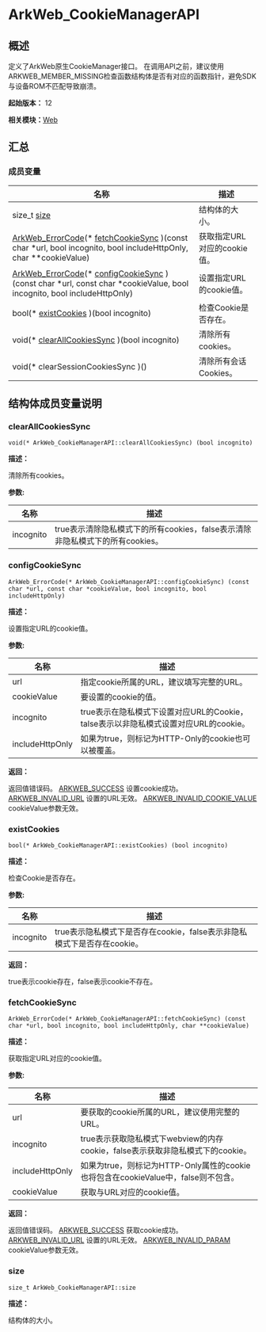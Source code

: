 # ArkWeb_CookieManagerAPI


## 概述

定义了ArkWeb原生CookieManager接口。 在调用API之前，建议使用ARKWEB_MEMBER_MISSING检查函数结构体是否有对应的函数指针，避免SDK与设备ROM不匹配导致崩溃。

**起始版本：** 12

**相关模块：**[Web](_web.md)


## 汇总


### 成员变量

| 名称 | 描述 | 
| -------- | -------- |
| size_t [size](#size) | 结构体的大小。  | 
| [ArkWeb_ErrorCode](_web.md#arkweb_errorcode)(\* [fetchCookieSync](#fetchcookiesync) )(const char \*url, bool incognito, bool includeHttpOnly, char \*\*cookieValue) | 获取指定URL对应的cookie值。  | 
| [ArkWeb_ErrorCode](_web.md#arkweb_errorcode)(\* [configCookieSync](#configcookiesync) )(const char \*url, const char \*cookieValue, bool incognito, bool includeHttpOnly) | 设置指定URL的cookie值。  | 
| bool(\* [existCookies](#existcookies) )(bool incognito) | 检查Cookie是否存在。  | 
| void(\* [clearAllCookiesSync](#clearallcookiessync) )(bool incognito) | 清除所有cookies。  | 
|  void(\* clearSessionCookiesSync )() | 清除所有会话Cookies。  | 


## 结构体成员变量说明


### clearAllCookiesSync

```
void(* ArkWeb_CookieManagerAPI::clearAllCookiesSync) (bool incognito)
```
**描述：**

清除所有cookies。

**参数:**

| 名称 | 描述 | 
| -------- | -------- |
| incognito | true表示清除隐私模式下的所有cookies，false表示清除非隐私模式下的所有cookies。  | 


### configCookieSync

```
ArkWeb_ErrorCode(* ArkWeb_CookieManagerAPI::configCookieSync) (const char *url, const char *cookieValue, bool incognito, bool includeHttpOnly)
```
**描述：**

设置指定URL的cookie值。

**参数:**

| 名称 | 描述 | 
| -------- | -------- |
| url | 指定cookie所属的URL，建议填写完整的URL。  | 
| cookieValue | 要设置的cookie的值。  | 
| incognito | true表示在隐私模式下设置对应URL的Cookie，talse表示以非隐私模式设置对应URL的cookie。  | 
| includeHttpOnly | 如果为true，则标记为HTTP-Only的cookie也可以被覆盖。  | 

**返回：**

返回值错误码。 [ARKWEB_SUCCESS](_web.md) 设置cookie成功。 [ARKWEB_INVALID_URL](_web.md) 设置的URL无效。 [ARKWEB_INVALID_COOKIE_VALUE](_web.md) cookieValue参数无效。


### existCookies

```
bool(* ArkWeb_CookieManagerAPI::existCookies) (bool incognito)
```
**描述：**

检查Cookie是否存在。

**参数:**

| 名称 | 描述 | 
| -------- | -------- |
| incognito | true表示隐私模式下是否存在cookie，false表示非隐私模式下是否存在cookie。  | 

**返回：**

true表示cookie存在，false表示cookie不存在。


### fetchCookieSync

```
ArkWeb_ErrorCode(* ArkWeb_CookieManagerAPI::fetchCookieSync) (const char *url, bool incognito, bool includeHttpOnly, char **cookieValue)
```
**描述：**

获取指定URL对应的cookie值。

**参数:**

| 名称 | 描述 | 
| -------- | -------- |
| url | 要获取的cookie所属的URL，建议使用完整的URL。  | 
| incognito | true表示获取隐私模式下webview的内存cookie，false表示获取非隐私模式下的cookie。  | 
| includeHttpOnly | 如果为true，则标记为HTTP-Only属性的cookie也将包含在cookieValue中，false则不包含。  | 
| cookieValue | 获取与URL对应的cookie值。  | 

**返回：**

返回值错误码。 [ARKWEB_SUCCESS](_web.md) 获取cookie成功。 [ARKWEB_INVALID_URL](_web.md) 设置的URL无效。 [ARKWEB_INVALID_PARAM](_web.md) cookieValue参数无效。


### size

```
size_t ArkWeb_CookieManagerAPI::size
```
**描述：**

结构体的大小。
